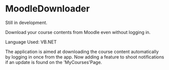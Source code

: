 # MoodleDownloader

Still in development.

Download your course contents from Moodle even without logging in.

Language Used: VB.NET

The application is aimed at downloading the course content automatically by logging in once from the app. Now adding a feature to shoot notifications if an update is found on the 'MyCourses'Page.
